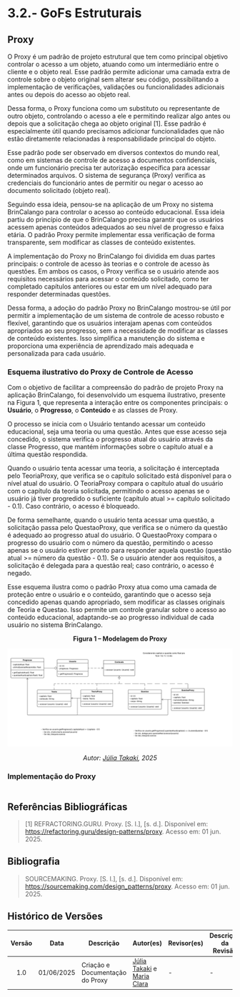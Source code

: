 # 3.2.- GoFs Estruturais

## Proxy 

O Proxy é um padrão de projeto estrutural que tem como principal objetivo controlar o acesso a um objeto, atuando como um intermediário entre o cliente e o objeto real. Esse padrão permite adicionar uma camada extra de controle sobre o objeto original sem alterar seu código, possibilitando a implementação de verificações, validações ou funcionalidades adicionais antes ou depois do acesso ao objeto real.

Dessa forma, o Proxy funciona como um substituto ou representante de outro objeto, controlando o acesso a ele e permitindo realizar algo antes ou depois que a solicitação chega ao objeto original [1]. Esse padrão é especialmente útil quando precisamos adicionar funcionalidades que não estão diretamente relacionadas à responsabilidade principal do objeto.

Esse padrão pode ser observado em diversos contextos do mundo real, como em sistemas de controle de acesso a documentos confidenciais, onde um funcionário precisa ter autorização específica para acessar determinados arquivos. O sistema de segurança (Proxy) verifica as credenciais do funcionário antes de permitir ou negar o acesso ao documento solicitado (objeto real).

Seguindo essa ideia, pensou-se na aplicação de um Proxy no sistema BrinCalango para controlar o acesso ao conteúdo educacional. Essa ideia partiu do princípio de que o BrinCalango precisa garantir que os usuários acessem apenas conteúdos adequados ao seu nível de progresso e faixa etária. O padrão Proxy permite implementar essa verificação de forma transparente, sem modificar as classes de conteúdo existentes.

A implementação do Proxy no BrinCalango foi dividida em duas partes principais: o controle de acesso às teorias e o controle de acesso às questões. Em ambos os casos, o Proxy verifica se o usuário atende aos requisitos necessários para acessar o conteúdo solicitado, como ter completado capítulos anteriores ou estar em um nível adequado para responder determinadas questões.

Dessa forma, a adoção do padrão Proxy no BrinCalango mostrou-se útil por permitir a implementação de um sistema de controle de acesso robusto e flexível, garantindo que os usuários interajam apenas com conteúdos apropriados ao seu progresso, sem a necessidade de modificar as classes de conteúdo existentes. Isso simplifica a manutenção do sistema e proporciona uma experiência de aprendizado mais adequada e personalizada para cada usuário.

### Esquema ilustrativo do Proxy de Controle de Acesso

Com o objetivo de facilitar a compreensão do padrão de projeto Proxy na aplicação BrinCalango, foi desenvolvido um esquema ilustrativo, presente na Figura 1, que representa a interação entre os componentes principais: o **Usuário**, o **Progresso**, o **Conteúdo** e as classes de Proxy.

O processo se inicia com o Usuário tentando acessar um conteúdo educacional, seja uma teoria ou uma questão. Antes que esse acesso seja concedido, o sistema verifica o progresso atual do usuário através da classe Progresso, que mantém informações sobre o capítulo atual e a última questão respondida.

Quando o usuário tenta acessar uma teoria, a solicitação é interceptada pelo TeoriaProxy, que verifica se o capítulo solicitado está disponível para o nível atual do usuário. O TeoriaProxy compara o capítulo atual do usuário com o capítulo da teoria solicitada, permitindo o acesso apenas se o usuário já tiver progredido o suficiente (capítulo atual >= capítulo solicitado - 0.1). Caso contrário, o acesso é bloqueado.

De forma semelhante, quando o usuário tenta acessar uma questão, a solicitação passa pelo QuestaoProxy, que verifica se o número da questão é adequado ao progresso atual do usuário. O QuestaoProxy compara o progresso do usuário com o número da questão, permitindo o acesso apenas se o usuário estiver pronto para responder aquela questão (questão atual >= número da questão - 0.1). Se o usuário atender aos requisitos, a solicitação é delegada para a questão real; caso contrário, o acesso é negado.

Esse esquema ilustra como o padrão Proxy atua como uma camada de proteção entre o usuário e o conteúdo, garantindo que o acesso seja concedido apenas quando apropriado, sem modificar as classes originais de Teoria e Questao. Isso permite um controle granular sobre o acesso ao conteúdo educacional, adaptando-se ao progresso individual de cada usuário no sistema BrinCalango.

<p align="center"><strong>Figura 1 – Modelagem do Proxy</strong></p>

<div align="center">

![Modelagem do Proxy](../assets/Proxy.png)

</div>

<p align="center"><em>Autor: <a href="https://github.com/juliatakaki" target="_blank">Júlia Takaki</a>, 2025</em></p>

### Implementação do Proxy
```
```

## Referências Bibliográficas

> [1] REFRACTORING.GURU. Proxy. [S. l.], [s. d.]. Disponível em: https://refactoring.guru/design-patterns/proxy. Acesso em: 01 jun. 2025.

## Bibliografia 

> SOURCEMAKING. Proxy. [S. l.], [s. d.]. Disponível em: https://sourcemaking.com/design_patterns/proxy. Acesso em: 01 jun. 2025.

## Histórico de Versões
| Versão | Data       | Descrição                                    | Autor(es)                                                                                              | Revisor(es)                                      | Descrição da Revisão                                                                                  | Commits |
| :----: | ---------- | -------------------------------------------- | -------------------------------------------------------------------------------------------------------- | ------------------------------------------------ | ------------------------------------------------------------------------------------------------------ | -------- |
| 1.0    | 01/06/2025 | Criação e Documentação do Proxy | [Júlia Takaki](https://github.com/juliatakaki) e [Maria Clara](https://github.com/Oleari19)| - | - | [Commit1-0]() |
